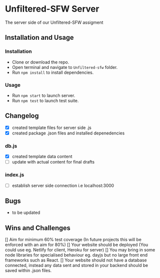 # Unfiltered-SFW Server
The server side of our Unfiltered-SFW assigment

## Installation and Usage

### Installation
- Clone or download the repo.
- Open terminal and navigate to `Unfiltered-sfw` folder.
- Run `npm install` to install dependencies.

### Usage
- Run `npm start` to launch server.
- Run `npm test` to launch test suite.

## Changelog
- [x] created template files for server side .js
- [x] created package .json files and installed depenedencies

### db.js
- [x] created template data content
- [ ] update with actual content for final drafts

### index.js
- [ ] establish server side connection i.e localhost:3000

## Bugs
- to be updated

## Wins and Challenges
[] Aim for minimum 60% test coverage (In future projects this will be enforced with an aim for 80%)
[] Your website should be deployed (You could use eg. Netlify for client, Heroku for server)
[] You may bring in some node libraries for specialised behaviour eg. dayjs but no large front end frameworks such as React.
[] Your website should not have a database connected, instead any data sent and stored in your backend should be saved within .json files.
